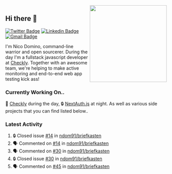 <img align="right" src="https://user-images.githubusercontent.com/7415984/172472491-91b16eac-fa22-4ecf-92df-d687139fd1f9.gif" width="240" />

## Hi there 👋

[![Twitter Badge](https://img.shields.io/badge/-@ndom91-1ca0f1?style=flat-square&labelColor=1ca0f1&logo=twitter&logoColor=white&link=https://twitter.com/ndom91)](https://twitter.com/ndom91) [![Linkedin Badge](https://img.shields.io/badge/-ndom91-blue?style=flat-square&logo=Linkedin&logoColor=white&link=https://www.linkedin.com/in/ndom91/)](https://www.linkedin.com/in/ndom91/) [![Gmail Badge](https://img.shields.io/badge/-yo@ndo.dev-c14438?style=flat-square&logo=mail.ru&logoColor=white&link=mailto:yo@ndo.dev)](mailto:yo@ndo.dev)

I'm Nico Domino, command-line warrior and open sourcerer. During the day I'm a fullstack javascript developer at [Checkly](https://checklyhq.com). Together with an awesome team, we're helping to make active monitoring and end-to-end web app testing kick ass!

### Currently Working On..

🦝 [Checkly](https://checklyhq.com) during the day, 🔒 [NextAuth.js](https://github.com/nextauthjs/next-auth) at night. As well as various side projects that you can find listed below..

<!--START_SECTION_PROFILE_VIEWS:readme-info-->
<!--END_SECTION_PROFILE_VIEWS:readme-info-->

<!--START_SECTION_DAILY_COMMIT:readme-info-->
<!--END_SECTION_DAILY_COMMIT:readme-info-->

<!--START_SECTION_WEEKLY_COMMIT:readme-info-->
<!--END_SECTION_WEEKLY_COMMIT:readme-info-->

### Latest Activity

<!--START_SECTION:activity-->
1. 🔒 Closed issue [#14](https://github.com/ndom91/briefkasten/issues/14) in [ndom91/briefkasten](https://github.com/ndom91/briefkasten)
2. 🗣 Commented on [#14](https://github.com/ndom91/briefkasten/issues/14#issuecomment-1866802548) in [ndom91/briefkasten](https://github.com/ndom91/briefkasten)
3. 🗣 Commented on [#30](https://github.com/ndom91/briefkasten/issues/30#issuecomment-1866799826) in [ndom91/briefkasten](https://github.com/ndom91/briefkasten)
4. 🔒 Closed issue [#30](https://github.com/ndom91/briefkasten/issues/30) in [ndom91/briefkasten](https://github.com/ndom91/briefkasten)
5. 🗣 Commented on [#45](https://github.com/ndom91/briefkasten/issues/45#issuecomment-1866798942) in [ndom91/briefkasten](https://github.com/ndom91/briefkasten)
<!--END_SECTION:activity-->
